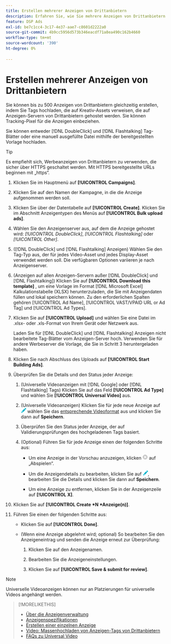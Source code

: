 ```yaml
---
title: Erstellen mehrerer Anzeigen von Drittanbietern
description: Erfahren Sie, wie Sie mehrere Anzeigen von Drittanbietern gleichzeitig erstellen können.
feature: DSP Ads
exl-id: be7c1cc4-3c17-4e37-aae7-c8601d2222a0
source-git-commit: 4b9cc5956d573b346eacdf71a8ea490c162b4660
workflow-type: tm+mt
source-wordcount: '390'
ht-degree: 0%

---
```


# Erstellen mehrerer Anzeigen von Drittanbietern

Sie können bis zu 500 Anzeigen von Drittanbietern gleichzeitig erstellen, indem Sie Tags hochladen, die auf Kreativ-Assets verweisen, die auf Anzeigen-Servern von Drittanbietern gehostet werden. Sie können Tracking-Pixel für die Anzeigen einbeziehen.<!-- The bulksheet template for other ad servers says you can include 200. Which is it: 200 or 500? -->

Sie können entweder [!DNL DoubleClick] und [!DNL Flashtalking] Tag-Blätter oder eine manuell ausgefüllte Datei mithilfe der bereitgestellten Vorlage hochladen.

>[!TIP]
>
> Es empfiehlt sich, Werbeanzeigen von Drittanbietern zu verwenden, die sicher über HTTPS geschaltet werden. Mit HTTPS bereitgestellte URLs beginnen mit „https“.

1. Klicken Sie im Hauptmenü auf **[!UICONTROL Campaigns]**.

1. Klicken Sie auf den Namen der Kampagne, in die die Anzeige aufgenommen werden soll.

1. Klicken Sie über der Datentabelle auf **[!UICONTROL Create]**. Klicken Sie im Abschnitt Anzeigentypen des Menüs auf **[!UICONTROL Bulk upload ads]**.

1. Wählen Sie den Anzeigenserver aus, auf dem die Anzeige gehostet wird: *[!UICONTROL DoubleClick]*, *[!UICONTROL Flashtalking]* oder *[!UICONTROL Other]*.

1. ([!DNL DoubleClick] und [!DNL Flashtalking] Anzeigen) Wählen Sie den Tag-Typ aus, der für jedes Video-Asset und jedes Display-Asset verwendet werden soll. Die verfügbaren Optionen variieren je nach Anzeigenserver.

1. (Anzeigen auf allen Anzeigen-Servern außer [!DNL DoubleClick] und [!DNL Flashtalking]) Klicken Sie auf **[!UICONTROL Download this template]** , um eine Vorlage im Format [!DNL Microsoft Excel] Kalkulationstabelle (XLSX) herunterzuladen, die Sie mit Anzeigendaten füllen und lokal speichern können. Zu den erforderlichen Spalten gehören [!UICONTROL Ad Name], [!UICONTROL VAST/VPAID URL or Ad Tag] und [!UICONTROL Ad Types].

1. Klicken Sie auf **[!UICONTROL Upload]** und wählen Sie eine Datei im .xlsx- oder .xls-Format von Ihrem Gerät oder Netzwerk aus.

   Laden Sie für [!DNL DoubleClick] und [!DNL Flashtalking] Anzeigen nicht bearbeitete Tag-Blätter vom Anzeigen-Server hoch. Verwenden Sie für andere Werbeserver die Vorlage, die Sie in Schritt 3 heruntergeladen haben.

1. Klicken Sie nach Abschluss des Uploads auf **[!UICONTROL Start Building Ads]**.

1. Überprüfen Sie die Details und den Status jeder Anzeige:

   1. (Universelle Videoanzeigen mit [!DNL Google] oder [!DNL Flashtalking] Tags) Klicken Sie auf das Feld **[!UICONTROL Ad Type]** und wählen Sie **[!UICONTROL Universal Video]** aus.

   1. (Universelle Videoanzeigen) Klicken Sie für jede neue Anzeige auf ![Bearbeiten](/help/dsp/assets/edit.png) wählen Sie das [entsprechende Videoformat](/help/dsp/campaign-management/ads/ad-settings-universal-video.md) aus und klicken Sie dann auf **Speichern**.

   1. Überprüfen Sie den Status jeder Anzeige, der auf Validierungsprüfungen des hochgeladenen Tags basiert.

   1. (Optional) Führen Sie für jede Anzeige einen der folgenden Schritte aus:

      * Um eine Anzeige in der Vorschau anzuzeigen, klicken ![ in der ](/help/dsp/assets/play.png) auf „Abspielen“.

      * Um die Anzeigendetails zu bearbeiten, klicken Sie auf ![Bearbeiten](/help/dsp/assets/edit.png), bearbeiten Sie die Details und klicken Sie dann auf **Speichern**.

      * Um eine Anzeige zu entfernen, klicken Sie in der Anzeigenzeile auf **[!UICONTROL X]**.

1. Klicken Sie auf **[!UICONTROL Create *N *Anzeige(n)]**.

1. Führen Sie einen der folgenden Schritte aus:

   * Klicken Sie auf **[!UICONTROL Done]**.

   * (Wenn eine Anzeige abgelehnt wird; optional) So bearbeiten Sie den Anzeigeneintrag und senden die Anzeige erneut zur Überprüfung:

      1. Klicken Sie auf den Anzeigenamen.

      1. Bearbeiten Sie die Anzeigeneinstellungen.

      1. Klicken Sie auf **[!UICONTROL Save & submit for review]**.

>[!NOTE]
>
>Universelle Videoanzeigen können nur an Platzierungen für universelle Videos angehängt werden.

>[!MORELIKETHIS]
>
>* [Über die Anzeigenverwaltung](ad-about.md)
>* [Anzeigenspezifikationen](ad-specs.md)
>* [Erstellen einer einzelnen Anzeige](ad-create.md)
>* [Video: Massenhochladen von Anzeigen-Tags von Drittanbietern](https://experienceleague.adobe.com/docs/advertising-learn/tutorials/dsp/bulk-upload-third-party-ad-tags.html)
>* [FAQs zu Universal Video](/help/dsp/campaign-management/faq-universal-video.md)
